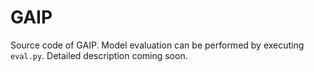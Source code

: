 # GAIP

Source code of GAIP.
Model evaluation can be performed by executing `eval.py`.
Detailed description coming soon.

